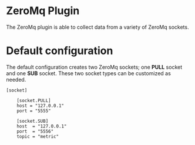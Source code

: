 # ZeroMq Plugin
The ZeroMq plugin is able to collect data from a variety of ZeroMq sockets.

# Default configuration
The default configuration creates two ZeroMq sockets; one **PULL**
socket and one **SUB** socket. These two socket types can be
customized as needed.

```
[socket]

    [socket.PULL]
    host = "127.0.0.1"
    port = "5555"

    [socket.SUB]
    host  = "127.0.0.1"
    port  = "5556"
    topic = "metric"
```
